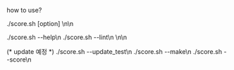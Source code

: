 how to use?

./score.sh [option]
\n\n

./score.sh --help\n
./score.sh --lint\n
\n\n

(* update 예정 *)
./score.sh --update_test\n
./score.sh --make\n
./score.sh --score\n
